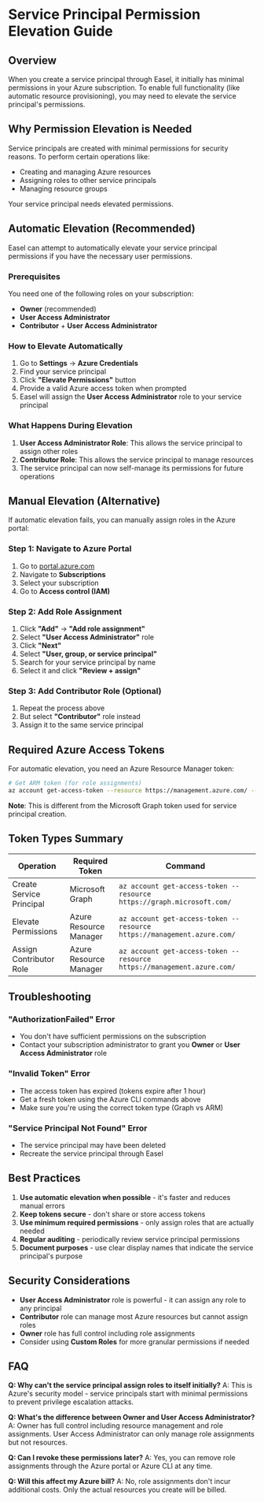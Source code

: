 # Service Principal Permission Elevation Guide

## Overview

When you create a service principal through Easel, it initially has minimal permissions in your Azure subscription. To enable full functionality (like automatic resource provisioning), you may need to elevate the service principal's permissions.

## Why Permission Elevation is Needed

Service principals are created with minimal permissions for security reasons. To perform certain operations like:

- Creating and managing Azure resources
- Assigning roles to other service principals
- Managing resource groups

Your service principal needs elevated permissions.

## Automatic Elevation (Recommended)

Easel can attempt to automatically elevate your service principal permissions if you have the necessary user permissions.

### Prerequisites

You need one of the following roles on your subscription:

- **Owner** (recommended)
- **User Access Administrator**
- **Contributor** + **User Access Administrator**

### How to Elevate Automatically

1. Go to **Settings** → **Azure Credentials**
2. Find your service principal
3. Click **"Elevate Permissions"** button
4. Provide a valid Azure access token when prompted
5. Easel will assign the **User Access Administrator** role to your service principal

### What Happens During Elevation

1. **User Access Administrator Role**: This allows the service principal to assign other roles
2. **Contributor Role**: This allows the service principal to manage resources
3. The service principal can now self-manage its permissions for future operations

## Manual Elevation (Alternative)

If automatic elevation fails, you can manually assign roles in the Azure portal:

### Step 1: Navigate to Azure Portal

1. Go to [portal.azure.com](https://portal.azure.com)
2. Navigate to **Subscriptions**
3. Select your subscription
4. Go to **Access control (IAM)**

### Step 2: Add Role Assignment

1. Click **"Add"** → **"Add role assignment"**
2. Select **"User Access Administrator"** role
3. Click **"Next"**
4. Select **"User, group, or service principal"**
5. Search for your service principal by name
6. Select it and click **"Review + assign"**

### Step 3: Add Contributor Role (Optional)

1. Repeat the process above
2. But select **"Contributor"** role instead
3. Assign it to the same service principal

## Required Azure Access Tokens

For automatic elevation, you need an Azure Resource Manager token:

```bash
# Get ARM token (for role assignments)
az account get-access-token --resource https://management.azure.com/ --query accessToken --output tsv
```

**Note**: This is different from the Microsoft Graph token used for service principal creation.

## Token Types Summary

| Operation                | Required Token         | Command                                                                |
| ------------------------ | ---------------------- | ---------------------------------------------------------------------- |
| Create Service Principal | Microsoft Graph        | `az account get-access-token --resource https://graph.microsoft.com/`  |
| Elevate Permissions      | Azure Resource Manager | `az account get-access-token --resource https://management.azure.com/` |
| Assign Contributor Role  | Azure Resource Manager | `az account get-access-token --resource https://management.azure.com/` |

## Troubleshooting

### "AuthorizationFailed" Error

- You don't have sufficient permissions on the subscription
- Contact your subscription administrator to grant you **Owner** or **User Access Administrator** role

### "Invalid Token" Error

- The access token has expired (tokens expire after 1 hour)
- Get a fresh token using the Azure CLI commands above
- Make sure you're using the correct token type (Graph vs ARM)

### "Service Principal Not Found" Error

- The service principal may have been deleted
- Recreate the service principal through Easel

## Best Practices

1. **Use automatic elevation when possible** - it's faster and reduces manual errors
2. **Keep tokens secure** - don't share or store access tokens
3. **Use minimum required permissions** - only assign roles that are actually needed
4. **Regular auditing** - periodically review service principal permissions
5. **Document purposes** - use clear display names that indicate the service principal's purpose

## Security Considerations

- **User Access Administrator** role is powerful - it can assign any role to any principal
- **Contributor** role can manage most Azure resources but cannot assign roles
- **Owner** role has full control including role assignments
- Consider using **Custom Roles** for more granular permissions if needed

## FAQ

**Q: Why can't the service principal assign roles to itself initially?**
A: This is Azure's security model - service principals start with minimal permissions to prevent privilege escalation attacks.

**Q: What's the difference between Owner and User Access Administrator?**
A: Owner has full control including resource management and role assignments. User Access Administrator can only manage role assignments but not resources.

**Q: Can I revoke these permissions later?**
A: Yes, you can remove role assignments through the Azure portal or Azure CLI at any time.

**Q: Will this affect my Azure bill?**
A: No, role assignments don't incur additional costs. Only the actual resources you create will be billed.
